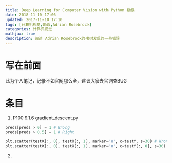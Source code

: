 ```yaml
---
title: Deep Learning for Computer Vision with Python 勘误
date: 2018-11-10 17:06
updated: 2017-11-10 17:10
tags: [计算机视觉,勘误,Adrian Rosebrock]
categories: 计算机视觉
mathjax: true
description: 阅读 Adrian Rosebrock的书时发现的一些错误
---
```


# 写在前面
此为个人笔记，记录不如官网那么全，建议大家去官网查BUG

# 条目
1. P100 9.1.6 gradient_descent.py
```python
preds[preds > 0] = 1 # Wrong
preds[preds > 0.5] = 1 # Right

plt.scatter(testX[:, 0], testX[:, 1], marker='o', c=testY, s=30) # Wrong
plt.scatter(testX[:, 0], testX[:, 1], marker='o', c=testY[:, 0], s=30) # Right
```
2. 
